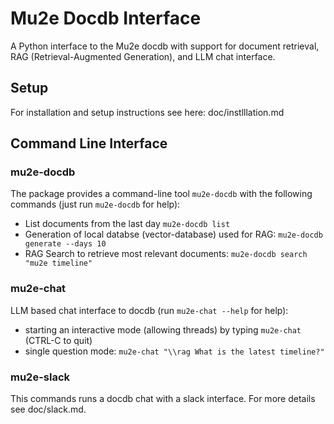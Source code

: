# Mu2e Docdb Interface

A Python interface to the Mu2e docdb with support for document retrieval, RAG (Retrieval-Augmented Generation), and LLM chat interface.

## Setup
For installation and setup instructions see here: doc/instlllation.md

## Command Line Interface
### mu2e-docdb
The package provides a command-line tool `mu2e-docdb` with the following commands (just run `mu2e-docdb` for help):
- List documents from the last day `mu2e-docdb list`
- Generation of local databse (vector-database) used for RAG: `mu2e-docdb generate --days 10`
- RAG Search to retrieve most relevant documents: `mu2e-docdb search "mu2e timeline"`

### mu2e-chat
LLM based chat interface to docdb (run `mu2e-chat --help` for help):
- starting an interactive mode (allowing threads) by typing `mu2e-chat` (CTRL-C to quit)
- single question mode: `mu2e-chat "\\rag What is the latest timeline?"`

### mu2e-slack
This commands runs a docdb chat with a slack interface. For more details see doc/slack.md.
